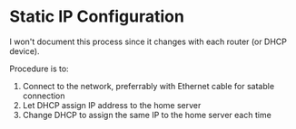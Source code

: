 # Static IP Configuration

I won't document this process since it changes with each router (or DHCP device).

Procedure is to:
1. Connect to the network, preferrably with Ethernet cable for satable connection
2. Let DHCP assign IP address to the home server
3. Change DHCP to assign the same IP to the home server each time